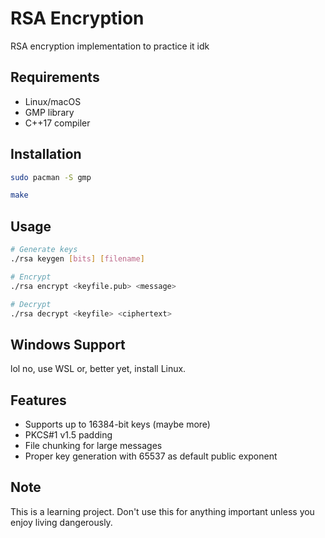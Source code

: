 # RSA Encryption

RSA encryption implementation to practice it idk

## Requirements
- Linux/macOS
- GMP library
- C++17 compiler

## Installation
```bash
sudo pacman -S gmp

make
```

## Usage
```bash
# Generate keys
./rsa keygen [bits] [filename]

# Encrypt
./rsa encrypt <keyfile.pub> <message>

# Decrypt
./rsa decrypt <keyfile> <ciphertext>
```

## Windows Support
lol no, use WSL or, better yet, install Linux.

## Features
- Supports up to 16384-bit keys (maybe more)
- PKCS#1 v1.5 padding
- File chunking for large messages
- Proper key generation with 65537 as default public exponent

## Note
This is a learning project. Don't use this for anything important unless you enjoy living dangerously.
